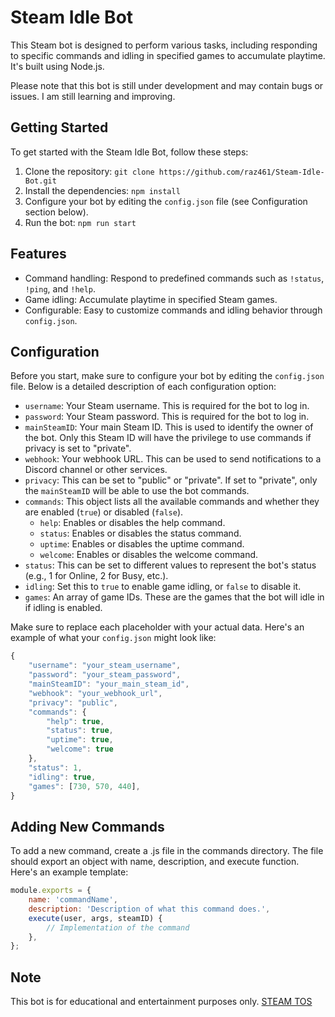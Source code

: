 # Steam Idle Bot

This Steam bot is designed to perform various tasks, including responding to specific commands and idling in specified games to accumulate playtime. It's built using Node.js.

Please note that this bot is still under development and may contain bugs or issues. I am still learning and improving.

## Getting Started

To get started with the Steam Idle Bot, follow these steps:

1. Clone the repository: `git clone https://github.com/raz461/Steam-Idle-Bot.git`
2. Install the dependencies: `npm install`
3. Configure your bot by editing the `config.json` file (see Configuration section below).
4. Run the bot: `npm run start`

## Features

- Command handling: Respond to predefined commands such as `!status`, `!ping`, and `!help`.
- Game idling: Accumulate playtime in specified Steam games.
- Configurable: Easy to customize commands and idling behavior through `config.json`.

## Configuration

Before you start, make sure to configure your bot by editing the `config.json` file. Below is a detailed description of each configuration option:

- `username`: Your Steam username. This is required for the bot to log in.
- `password`: Your Steam password. This is required for the bot to log in.
- `mainSteamID`: Your main Steam ID. This is used to identify the owner of the bot. Only this Steam ID will have the privilege to use commands if privacy is set to "private".
- `webhook`: Your webhook URL. This can be used to send notifications to a Discord channel or other services.
- `privacy`: This can be set to "public" or "private". If set to "private", only the `mainSteamID` will be able to use the bot commands.
- `commands`: This object lists all the available commands and whether they are enabled (`true`) or disabled (`false`).
  - `help`: Enables or disables the help command.
  - `status`: Enables or disables the status command.
  - `uptime`: Enables or disables the uptime command.
  - `welcome`: Enables or disables the welcome command.
- `status`: This can be set to different values to represent the bot's status (e.g., 1 for Online, 2 for Busy, etc.).
- `idling`: Set this to `true` to enable game idling, or `false` to disable it.
- `games`: An array of game IDs. These are the games that the bot will idle in if idling is enabled.

Make sure to replace each placeholder with your actual data. Here's an example of what your `config.json` might look like:

```js
{
    "username": "your_steam_username",
    "password": "your_steam_password",
    "mainSteamID": "your_main_steam_id",
    "webhook": "your_webhook_url",
    "privacy": "public",
    "commands": {
        "help": true,
        "status": true,
        "uptime": true,
        "welcome": true
    },
    "status": 1,
    "idling": true,
    "games": [730, 570, 440],
}
```

## Adding New Commands
To add a new command, create a .js file in the commands directory. The file should export an object with name, description, and execute function. Here's an example template:
```js
module.exports = {
    name: 'commandName',
    description: 'Description of what this command does.',
    execute(user, args, steamID) {
        // Implementation of the command
    },
};
```

## Note
This bot is for educational and entertainment purposes only. [STEAM TOS](https://store.steampowered.com/eula/471710_eula_0)
